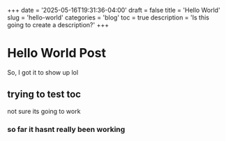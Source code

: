+++
date = '2025-05-16T19:31:36-04:00'
draft = false
title = 'Hello World'
slug = 'hello-world'
categories = 'blog'
toc = true
description = 'Is this going to create a description?'
+++
# Hello World Post
So, I got it to show up lol
## trying to test toc
not sure its going to work
### so far it hasnt really been working





